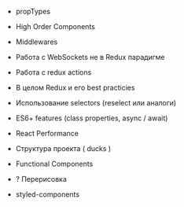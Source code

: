 + propTypes

+ High Order Components

+ Middlewares

+ Работа с WebSockets не в Redux парадигме

+ Работа с redux actions

+ В целом Redux и его best practicies

+ Использование selectors (reselect или аналоги)

+ ES6+ features (class properties, async / await)

+ React Performance

+ Структура проекта ( ducks )

+ Functional Components
+ ? Перерисовка

+ styled-components
